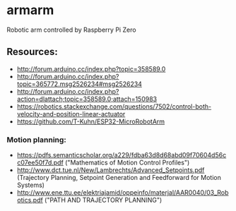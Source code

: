 # armarm
Robotic arm controlled by Raspberry Pi Zero

## Resources:
* http://forum.arduino.cc/index.php?topic=358589.0
* http://forum.arduino.cc/index.php?topic=365772.msg2526234#msg2526234
* http://forum.arduino.cc/index.php?action=dlattach;topic=358589.0;attach=150983
* https://robotics.stackexchange.com/questions/7502/control-both-velocity-and-position-linear-actuator
* https://github.com/T-Kuhn/ESP32-MicroRobotArm

### Motion planning:
* https://pdfs.semanticscholar.org/a229/fdba63d8d68abd09f70604d56cc07ee50f7d.pdf ("Mathematics of Motion Control Profiles")
* http://www.dct.tue.nl/New/Lambrechts/Advanced_Setpoints.pdf (Trajectory Planning, Setpoint Generation
and Feedforward for Motion Systems)
* http://www.ene.ttu.ee/elektriajamid/oppeinfo/materjal/AAR0040/03_Robotics.pdf ("PATH AND TRAJECTORY PLANNING")
